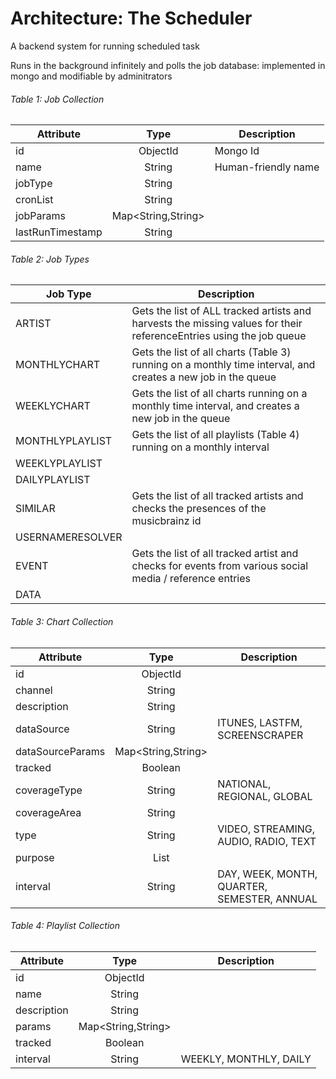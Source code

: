 # Architecture: The Scheduler
A backend system for running scheduled task

Runs in the background infinitely and polls the job database: implemented in mongo and modifiable by adminitrators

###### Table 1: Job Collection
| Attribute         | Type                | Description         |
| ----------------- |:-------------------:| --------------------|
| id                | ObjectId            | Mongo Id            |
| name              | String              | Human-friendly name |
| jobType           | String              |                     |
| cronList          | String              |                     |
| jobParams         | Map<String,String>  |                     |
| lastRunTimestamp  | String              |                     |

###### Table 2: Job Types
| Job Type            | Description | 
| ------------------- | ----------- |
| ARTIST              | Gets the list of ALL tracked artists and harvests the missing values for their referenceEntries using the job queue|
| MONTHLYCHART        | Gets the list of all charts (Table 3) running on a monthly time interval, and creates a new job in the queue |
| WEEKLYCHART         | Gets the list of all charts running on a monthly time interval, and creates a new job in the queue |
| MONTHLYPLAYLIST     | Gets the list of all playlists (Table 4) running on a monthly interval |
| WEEKLYPLAYLIST      |             |
| DAILYPLAYLIST       |             |
| SIMILAR             | Gets the list of all tracked artists and checks the presences of the musicbrainz id |
| USERNAMERESOLVER    |             |
| EVENT               | Gets the list of all tracked artist and checks for events from various social media / reference entries |
| DATA                |             |

###### Table 3: Chart Collection
| Attribute           | Type                | Description  |
| ------------------- |:-------------------:| -------------|
| id                  | ObjectId            |              |
| channel             | String              |              |
| description         | String              |              |
| dataSource          | String              | ITUNES, LASTFM, SCREENSCRAPER |
| dataSourceParams    | Map<String,String>  |              |
| tracked             | Boolean             |              |
| coverageType        | String              | NATIONAL, REGIONAL, GLOBAL |
| coverageArea        | String              |              |
| type                | String              | VIDEO, STREAMING, AUDIO, RADIO, TEXT |
| purpose             | List<String>        |              |
| interval            | String              | DAY, WEEK, MONTH, QUARTER, SEMESTER, ANNUAL |

###### Table 4: Playlist Collection
| Attribute           | Type                | Description  |
| ------------------- |:-------------------:| -------------|
| id                  | ObjectId            |              |
| name                | String              |              |
| description         | String              |              |
| params              | Map<String,String>  |              |
| tracked             | Boolean             |              |
| interval            | String              | WEEKLY, MONTHLY, DAILY |
